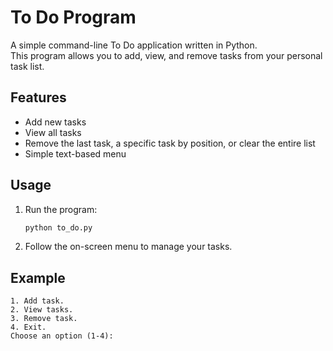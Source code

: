 # To Do Program

A simple command-line To Do application written in Python.  
This program allows you to add, view, and remove tasks from your personal task list.

## Features

- Add new tasks
- View all tasks
- Remove the last task, a specific task by position, or clear the entire list
- Simple text-based menu

## Usage

1. Run the program:

   ```sh
   python to_do.py
   ```

2. Follow the on-screen menu to manage your tasks.

## Example

```
1. Add task.
2. View tasks.
3. Remove task.
4. Exit.
Choose an option (1-4):
```


